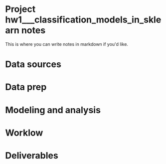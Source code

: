 # Project hw1___classification_models_in_sklearn notes

 
This is where you can write notes in markdown if you'd like.

# Data sources


# Data prep


# Modeling and analysis


# Worklow


# Deliverables
